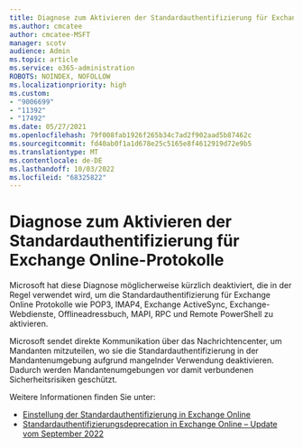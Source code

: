 ```yaml
---
title: Diagnose zum Aktivieren der Standardauthentifizierung für Exchange Online-Protokolle
ms.author: cmcatee
author: cmcatee-MSFT
manager: scotv
audience: Admin
ms.topic: article
ms.service: o365-administration
ROBOTS: NOINDEX, NOFOLLOW
ms.localizationpriority: high
ms.custom:
- "9006699"
- "11392"
- "17492"
ms.date: 05/27/2021
ms.openlocfilehash: 79f008fab1926f265b34c7ad2f902aad5b87462c
ms.sourcegitcommit: fd40ab0f1a1d678e25c5165e8f4612919d72e9b5
ms.translationtype: MT
ms.contentlocale: de-DE
ms.lasthandoff: 10/03/2022
ms.locfileid: "68325822"
---
```

# <a name="diagnostic-to-enable-basic-authentication-for-exchange-online-protocols"></a>Diagnose zum Aktivieren der Standardauthentifizierung für Exchange Online-Protokolle

Microsoft hat diese Diagnose möglicherweise kürzlich deaktiviert, die in der Regel verwendet wird, um die Standardauthentifizierung für Exchange Online Protokolle wie POP3, IMAP4, Exchange ActiveSync, Exchange-Webdienste, Offlineadressbuch, MAPI, RPC und Remote PowerShell zu aktivieren. 

Microsoft sendet direkte Kommunikation über das Nachrichtencenter, um Mandanten mitzuteilen, wo sie die Standardauthentifizierung in der Mandantenumgebung aufgrund mangelnder Verwendung deaktivieren. Dadurch werden Mandantenumgebungen vor damit verbundenen Sicherheitsrisiken geschützt.

Weitere Informationen finden Sie unter:

- [Einstellung der Standardauthentifizierung in Exchange Online](https://learn.microsoft.com/exchange/clients-and-mobile-in-exchange-online/deprecation-of-basic-authentication-exchange-online)
- [Standardauthentifizierungsdeprecation in Exchange Online – Update vom September 2022](https://techcommunity.microsoft.com/t5/exchange-team-blog/basic-authentication-deprecation-in-exchange-online-september/ba-p/3609437)